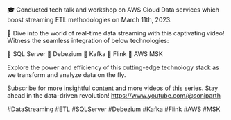 🎓 Conducted tech talk and workshop on AWS Cloud Data services which boost streaming ETL methodologies on March 11th, 2023.

🚀 Dive into the world of real-time data streaming with this captivating video! Witness the seamless integration of below technologies:

🔰 SQL Server
🔰 Debezium
🔰 Kafka
🔰 Flink
🔰 AWS MSK

Explore the power and efficiency of this cutting-edge technology stack as we transform and analyze data on the fly. 

Subscribe for more insightful content and more videos of this series. Stay ahead in the data-driven revolution! 
https://www.youtube.com/@soniparth

#DataStreaming #ETL #SQLServer #Debezium #Kafka #Flink #AWS #MSK

